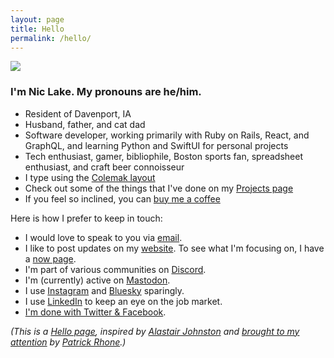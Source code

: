 ```yaml
---
layout: page
title: Hello
permalink: /hello/
---
```


<img class="photo photo-right" src="/images/its-me-hi.png" />

### I'm Nic Lake. My pronouns are he/him.

- Resident of Davenport, IA
- Husband, father, and cat dad
- Software developer, working primarily with Ruby on Rails, React, and GraphQL, and learning Python and SwiftUI for personal projects
- Tech enthusiast, gamer, bibliophile, Boston sports fan, spreadsheet enthusiast, and craft beer connoisseur
- I type using the [Colemak layout](https://niclake.me/colemak)
- Check out some of the things that I've done on my [Projects page](/projects)
- If you feel so inclined, you can [buy me a coffee](https://ko-fi.com/niclake)

Here is how I prefer to keep in touch:

- I would love to speak to you via [email](mailto:niclake13@gmail.com).
- I like to post updates on my [website](https://niclake.me). To see what I'm focusing on, I have a [now page](https://niclake.me/now).
- I'm part of various communities on [Discord](http://discordapp.com/users/147383526323388416).
- I'm (currently) active on [Mastodon](https://mastodon.social/@niclake).
- I use [Instagram](http://instagram.com/niclake) and [Bluesky](https://bsky.app/profile/niclake.bsky.social) sparingly.
- I use [LinkedIn](https://www.linkedin.com/in/niclake/) to keep an eye on the job market.
- [I'm done with Twitter & Facebook](https://niclake.me/fuck-social-media/).

*(This is a [Hello page](https://alastairjohnston.com/introducing-hello-pages/), inspired by [Alastair Johnston](https://alastairjohnston.com) and [brought to my attention](https://www.patrickrhone.net/11911-2/) by [Patrick Rhone](https://www.patrickrhone.net).)*
